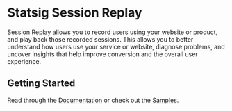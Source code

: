 # Statsig Session Replay

Session Replay allows you to record users using your website or product, and play back those recorded sessions. This allows you to better understand how users use your service or website, diagnose problems, and uncover insights that help improve conversion and the overall user experience.

## Getting Started

Read through the [Documentation](https://docs.statsig.com/session-replay/overview) or check out the [Samples](https://github.com/statsig-io/js-client-monorepo/tree/main/samples).
